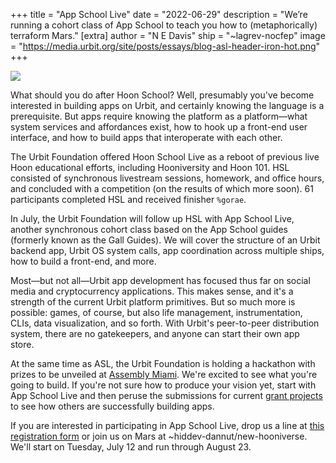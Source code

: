 +++
title = "App School Live"
date = "2022-06-29"
description = "We’re running a cohort class of App School to teach you how to (metaphorically) terraform Mars."
[extra]
author = "N E Davis"
ship = "~lagrev-nocfep"
image = "https://media.urbit.org/site/posts/essays/blog-asl-header-iron-hot.png"
+++

![](https://media.urbit.org/site/posts/essays/blog-asl-header-iron-hot.png)

What should you do after Hoon School?  Well, presumably you've become interested
in building apps on Urbit, and certainly knowing the language is a prerequisite.
But apps require knowing the platform as a platform—what system services and
affordances exist, how to hook up a front-end user interface, and how to build
apps that interoperate with each other.

The Urbit Foundation offered Hoon School Live as a reboot of previous live Hoon
educational efforts, including Hooniversity and Hoon 101.  HSL consisted of
synchronous livestream sessions, homework, and office hours, and concluded with
a competition (on the results of which more soon).  61 participants completed
HSL and received finisher `%gorae`.

In July, the Urbit Foundation will follow up HSL with App School Live, another
synchronous cohort class based on the App School guides (formerly known as the
Gall Guides).  We will cover the structure of an Urbit backend app, Urbit OS
system calls, app coordination across multiple ships, how to build a front-end,
and more.

Most—but not all—Urbit app development has focused thus far on social media and
cryptocurrency applications.  This makes sense, and it's a strength of the
current Urbit platform primitives.  But so much more is possible:  games, of
course, but also life management, instrumentation, CLIs, data visualization, and
so forth.  With Urbit's peer-to-peer distribution system, there are no
gatekeepers, and anyone can start their own app store.

At the same time as ASL, the Urbit Foundation is holding a hackathon with prizes
to be unveiled at [Assembly Miami](https://assembly.urbit.org).  We're excited
to see what you're going to build.  If you're not sure how to produce your
vision yet, start with App School Live and then peruse the submissions for
current [grant projects](https://urbit.org/grants) to see how others are
successfully building apps.

If you are interested in participating in App School Live, drop us a line at
[this registration
form](https://docs.google.com/forms/d/e/1FAIpQLSfxAEdcdaLG_yK3RCOCLLScslcyjhBmAN2qUqHLajwSMgT-lw/viewform)
or join us on Mars at ~hiddev-dannut/new-hooniverse.  We'll start on Tuesday,
July 12 and run through August 23.

